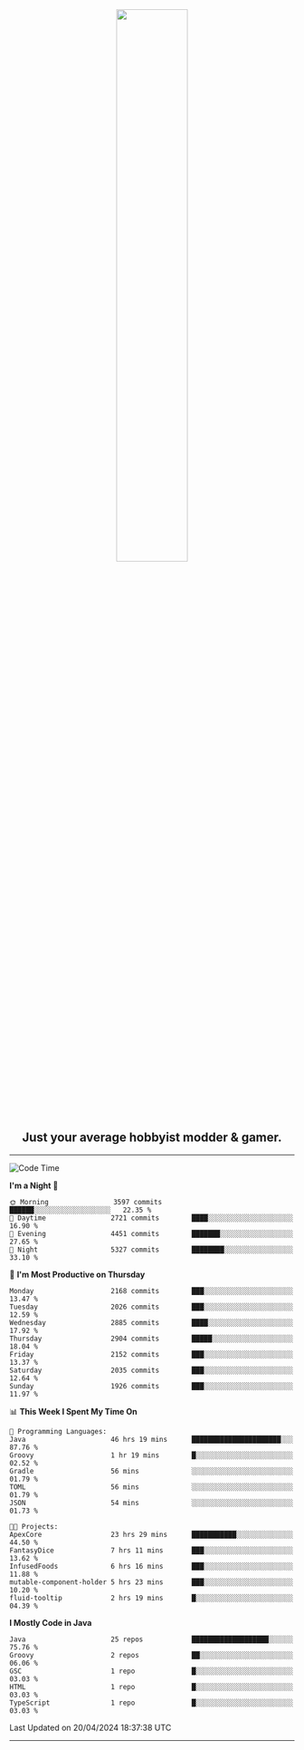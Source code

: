 <div align="center">
  <a href="https://apexmodder.xyz/"><img width="50%" height="50%" src="https://i.imgur.com/pc4HkGz.png"></a>
</div>
<h2 align="center">Just your average hobbyist modder & gamer.</h2>

---

<!--START_SECTION:waka-->
![Code Time](http://img.shields.io/badge/Code%20Time-1%2C095%20hrs%2058%20mins-blue)

**I'm a Night 🦉** 

```text
🌞 Morning                3597 commits        ██████░░░░░░░░░░░░░░░░░░░   22.35 % 
🌆 Daytime                2721 commits        ████░░░░░░░░░░░░░░░░░░░░░   16.90 % 
🌃 Evening                4451 commits        ███████░░░░░░░░░░░░░░░░░░   27.65 % 
🌙 Night                  5327 commits        ████████░░░░░░░░░░░░░░░░░   33.10 % 
```
📅 **I'm Most Productive on Thursday** 

```text
Monday                   2168 commits        ███░░░░░░░░░░░░░░░░░░░░░░   13.47 % 
Tuesday                  2026 commits        ███░░░░░░░░░░░░░░░░░░░░░░   12.59 % 
Wednesday                2885 commits        ████░░░░░░░░░░░░░░░░░░░░░   17.92 % 
Thursday                 2904 commits        █████░░░░░░░░░░░░░░░░░░░░   18.04 % 
Friday                   2152 commits        ███░░░░░░░░░░░░░░░░░░░░░░   13.37 % 
Saturday                 2035 commits        ███░░░░░░░░░░░░░░░░░░░░░░   12.64 % 
Sunday                   1926 commits        ███░░░░░░░░░░░░░░░░░░░░░░   11.97 % 
```


📊 **This Week I Spent My Time On** 

```text
💬 Programming Languages: 
Java                     46 hrs 19 mins      ██████████████████████░░░   87.76 % 
Groovy                   1 hr 19 mins        █░░░░░░░░░░░░░░░░░░░░░░░░   02.52 % 
Gradle                   56 mins             ░░░░░░░░░░░░░░░░░░░░░░░░░   01.79 % 
TOML                     56 mins             ░░░░░░░░░░░░░░░░░░░░░░░░░   01.79 % 
JSON                     54 mins             ░░░░░░░░░░░░░░░░░░░░░░░░░   01.73 % 

🐱‍💻 Projects: 
ApexCore                 23 hrs 29 mins      ███████████░░░░░░░░░░░░░░   44.50 % 
FantasyDice              7 hrs 11 mins       ███░░░░░░░░░░░░░░░░░░░░░░   13.62 % 
InfusedFoods             6 hrs 16 mins       ███░░░░░░░░░░░░░░░░░░░░░░   11.88 % 
mutable-component-holder 5 hrs 23 mins       ███░░░░░░░░░░░░░░░░░░░░░░   10.20 % 
fluid-tooltip            2 hrs 19 mins       █░░░░░░░░░░░░░░░░░░░░░░░░   04.39 % 
```

**I Mostly Code in Java** 

```text
Java                     25 repos            ███████████████████░░░░░░   75.76 % 
Groovy                   2 repos             ██░░░░░░░░░░░░░░░░░░░░░░░   06.06 % 
GSC                      1 repo              █░░░░░░░░░░░░░░░░░░░░░░░░   03.03 % 
HTML                     1 repo              █░░░░░░░░░░░░░░░░░░░░░░░░   03.03 % 
TypeScript               1 repo              █░░░░░░░░░░░░░░░░░░░░░░░░   03.03 % 
```




 Last Updated on 20/04/2024 18:37:38 UTC
<!--END_SECTION:waka-->

---
